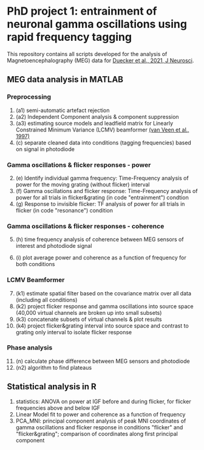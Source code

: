 # PhD project 1: entrainment of neuronal gamma oscillations using rapid frequency tagging

This repository contains all scripts developed for the analysis of Magnetoencephalography (MEG) data for [Duecker et al., 2021, J Neurosci](https://www.jneurosci.org/content/41/31/6684.abstract).

## MEG data analysis in MATLAB

### Preprocessing 

1. (a1) semi-automatic artefact rejection
2. (a2) Independent Component analysis & component suppression
3. (a3) estimating source models and leadfield matrix for Linearly Constrained Minimum Variance (LCMV) beamformer [(van Veen et al., 1997)](https://pubmed.ncbi.nlm.nih.gov/9282479/)
4. (c) separate cleaned data into conditions (tagging frequencies) based on signal in photodiode

### Gamma oscillations & flicker responses - power
2. (e) Identify individual gamma frequency: Time-Frequency analysis of power for the moving grating (without flicker) interval
3. (f) Gamma oscillations and flicker response: Time-Frequency analysis of power for all trials in flicker&grating (in code "entrainment") condtion
4. (g) Response to invisible flicker: TF analysis of power for all trials in flicker (in code "resonance") condition

### Gamma oscillations & flicker responses - coherence
5. (h) time frequency analysis of coherence between MEG sensors of interest and photodiode signal

6. (i) plot average power and coherence as a function of frequency for both conditions

### LCMV Beamformer
7. (k1) estimate spatial filter based on the covariance matrix over all data (including all conditions)
8. (k2) project flicker response and gamma oscillations into source space (40,000 virtual channels are broken up into small subsets)
9. (k3) concatenate subsets of virtual channels & plot results
10. (k4) project flicker&grating interval into source space and contrast to grating only interval to isolate flicker response

### Phase analysis
11. (n) calculate phase difference between MEG sensors and photodiode
12. (n2) algorithm to find plateaus

## Statistical analysis in R

1. statistics: ANOVA on power at IGF before and during flicker, for flicker frequencies above and below IGF
2. Linear Model fit to power and coherence as a function of frequency
3. PCA_MNI: principal component analysis of peak MNI coordinates of gamma oscillations and flicker response in conditions "flicker" and "flicker&grating";
comparison of coordinates along first principal component

